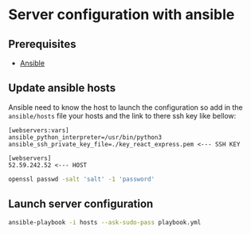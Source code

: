 # Server configuration with ansible

## Prerequisites
- [Ansible](http://docs.ansible.com/ansible)

## Update ansible hosts
Ansible need to know the host to launch the configuration so add
in the `ansible/hosts` file your hosts and the link to there ssh key like bellow:

    [webservers:vars]
    ansible_python_interpreter=/usr/bin/python3
    ansible_ssh_private_key_file=./key_react_express.pem <--- SSH KEY

    [webservers]
    52.59.242.52 <--- HOST

```bash
openssl passwd -salt 'salt' -1 'password'
```

## Launch server configuration
```bash
ansible-playbook -i hosts --ask-sudo-pass playbook.yml
```